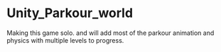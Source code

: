 # Unity_Parkour_world
Making this game solo. and will add most of the parkour animation and physics with multiple levels to progress.
